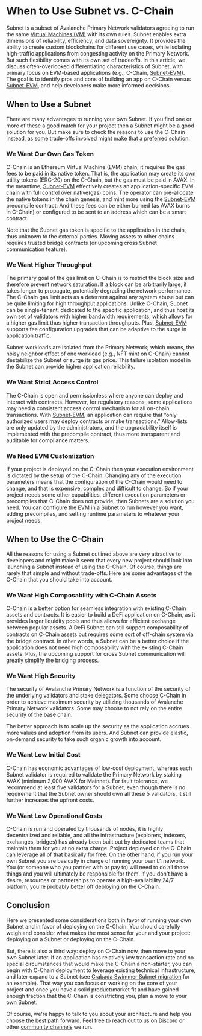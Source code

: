 # When to Use Subnet vs. C-Chain

Subnet is a subset of Avalanche Primary Network validators agreeing to run the same [Virtual Machines (VM)](../subnets/README.md#virtual-machines) with its own rules. Subnet enables extra dimensions of reliability, efficiency, and data sovereignty. It provides the ability to create custom blockchains for different use cases, while isolating high-traffic applications from congesting activity on the Primary Network. But such flexibility comes with its own set of tradeoffs. In this article, we discuss often-overlooked differentiating characteristics of Subnet, with primary focus on EVM-based applications (e.g., C-Chain, [Subnet-EVM](https://github.com/ava-labs/subnet-evm)). The goal is to identify pros and cons of building an app on C-Chain versus [Subnet-EVM](https://github.com/ava-labs/subnet-evm), and help developers make more informed decisions.

## When to Use a Subnet

There are many advantages to running your own Subnet. If you find one or more of these a good match for your project then a Subnet might be a good solution for you. But make sure to check the reasons to use the C-Chain instead, as some trade-offs involved might make that a preferred solution.

### We Want Our Own Gas Token

C-Chain is an Ethereum Virtual Machine (EVM) chain; it requires the gas fees to be paid in its native token. That is, the application may create its own utility tokens (ERC-20) on the C-Chain, but the gas must be paid in AVAX. In the meantime, [Subnet-EVM](https://github.com/ava-labs/subnet-evm) effectively creates an application-specific EVM-chain with full control over native(gas) coins. The operator can pre-allocate the native tokens in the chain genesis, and mint more using the [Subnet-EVM](https://github.com/ava-labs/subnet-evm) precompile contract. And these fees can be either burned (as AVAX burns in C-Chain) or configured to be sent to an address which can be a smart contract.

Note that the Subnet gas token is specific to the application in the chain, thus unknown to the external parties. Moving assets to other chains requires trusted bridge contracts (or upcoming cross Subnet communication feature).

### We Want Higher Throughput

The primary goal of the gas limit on C-Chain is to restrict the block size and therefore prevent network saturation. If a block can be arbitrarily large, it takes longer to propagate, potentially degrading the network performance. The C-Chain gas limit acts as a deterrent against any system abuse but can be quite limiting for high throughput applications. Unlike C-Chain, Subnet can be single-tenant, dedicated to the specific application, and thus host its own set of validators with higher bandwidth requirements, which allows for a higher gas limit thus higher transaction throughputs. Plus, [Subnet-EVM](https://github.com/ava-labs/subnet-evm) supports fee configuration upgrades that can be adaptive to the surge in application traffic.

Subnet workloads are isolated from the Primary Network; which means, the noisy neighbor effect of one workload (e.g., NFT mint on C-Chain) cannot destabilize the Subnet or surge its gas price. This failure isolation model in the Subnet can provide higher application reliability.

### We Want Strict Access Control

The C-Chain is open and permissionless where anyone can deploy and interact with contracts. However, for regulatory reasons, some applications may need a consistent access control mechanism for all on-chain transactions. With [Subnet-EVM](https://github.com/ava-labs/subnet-evm), an application can require that “only authorized users may deploy contracts or make transactions.” Allow-lists are only updated by the administrators, and the upgradability itself is implemented with the precompile contract, thus more transparent and auditable for compliance matters.

### We Need EVM Customization

If your project is deployed on the C-Chain then your execution environment is dictated by the setup of the C-Chain. Changing any of the execution parameters means that the configuration of the C-Chain would need to change, and that is expensive, complex and difficult to change. So if your project needs some other capabilities, different execution parameters or precompiles that C-Chain does not provide, then Subnets are a solution you need. You can configure the EVM in a Subnet to run however you want, adding precompiles, and setting runtime parameters to whatever your project needs.

## When to Use the C-Chain

All the reasons for using a Subnet outlined above are very attractive to developers and might make it seem that every new project should look into launching a Subnet instead of using the C-Chain. Of course, things are rarely that simple and without trade-offs. Here are some advantages of the C-Chain that you should take into account.

### We Want High Composability with C-Chain Assets

C-Chain is a better option for seamless integration with existing C-Chain assets and contracts. It is easier to build a DeFi application on C-Chain, as it provides larger liquidity pools and thus allows for efficient exchange between popular assets. A DeFi Subnet can still support composability of contracts on C-Chain assets but requires some sort of oﬀ-chain system via the bridge contract. In other words, a Subnet can be a better choice if the application does not need high composability with the existing C-Chain assets. Plus, the upcoming support for cross Subnet communication will greatly simplify the bridging process.

### We Want High Security

The security of Avalanche Primary Network is a function of the security of the underlying validators and stake delegators. Some choose C-Chain in order to achieve maximum security by utilizing thousands of Avalanche Primary Network validators. Some may choose to not rely on the entire security of the base chain.

The better approach is to scale up the security as the application accrues more values and adoption from its users. And Subnet can provide elastic, on-demand security to take such organic growth into account.

### We Want Low Initial Cost

C-Chain has economic advantages of low-cost deployment, whereas each Subnet validator is required to validate the Primary Network by staking AVAX (minimum 2,000 AVAX for Mainnet). For fault tolerance, we recommend at least five validators for a Subnet, even though there is no requirement that the Subnet owner should own all these 5 validators, it still further increases the upfront costs.

### We Want Low Operational Costs

C-Chain is run and operated by thousands of nodes, it is highly decentralized and reliable, and all the infrastructure (explorers, indexers, exchanges, bridges) has already been built out by dedicated teams that maintain them for you at no extra charge. Project deployed on the C-Chain can leverage all of that basically for free. On the other hand, if you run your own Subnet you are basically in charge of running your own L1 network. You (or someone who you partner with or pay to) will need to do all those things and you will ultimately be responsible for them. If you don't have a desire, resources or partnerships to operate a high-availability 24/7 platform, you're probably better off deploying on the C-Chain.

## Conclusion

Here we presented some considerations both in favor of running your own Subnet and in favor of deploying on the C-Chain. You should carefully weigh and consider what makes the most sense for your and your project: deploying on a Subnet or deploying on the C-Chain.

But, there is also a third way: deploy on C-Chain now, then move to your own Subnet later.
If an application has relatively low transaction rate and no special circumstances that would make the C-Chain a non-starter, you can begin with C-Chain deployment to leverage existing technical infrastructure, and later expand to a Subnet (see [Crabada Swimmer Subnet migration](https://medium.com/@PlayCrabada/introducing-crabadas-subnet-on-the-avalanche-network-18cb310ddb8c) for an example). That way you can focus on working on the core of your project and once you have a solid product/market fit and have gained enough traction that the C-Chain is constricting you, plan a move to your own Subnet.

Of course, we're happy to talk to you about your architecture and help you choose the best path forward. Feel free to reach out to us on [Discord](https://chat.avalabs.org) or other [community channels](https://www.avax.network/community) we run.
